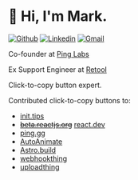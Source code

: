 # 👋 Hi, I'm Mark.

[![Github](https://img.shields.io/badge/-Github-000?style=flat&logo=Github&logoColor=white)](https://github.com/markflorkowski) [![Linkedin](https://img.shields.io/badge/-LinkedIn-blue?style=flat&logo=Linkedin&logoColor=white)](https://www.linkedin.com/in/mark-r-florkowski) [![Gmail](https://img.shields.io/badge/-Gmail-c14438?style=flat&logo=Gmail&logoColor=white)](mailto:mark.florkowski+gh@gmail.com)

Co-founder at [Ping Labs](https://ping.gg)

Ex Support Engineer at [Retool](https://retool.com)

Click-to-copy button expert.

Contributed click-to-copy buttons to:

- [init.tips](https://init.tips)
- ~~[beta.reactjs.org](https://beta.reactjs.org/learn/start-a-new-react-project)~~ [react.dev](https://react.dev/learn/start-a-new-react-project)
- [ping.gg](https://ping.gg)
- [AutoAnimate](https://auto-animate.formkit.com/)
- [Astro.build](https://astro.build)
- [webhookthing](https://webhookthing.com)
- [uploadthing](https://uploadthing.com)
